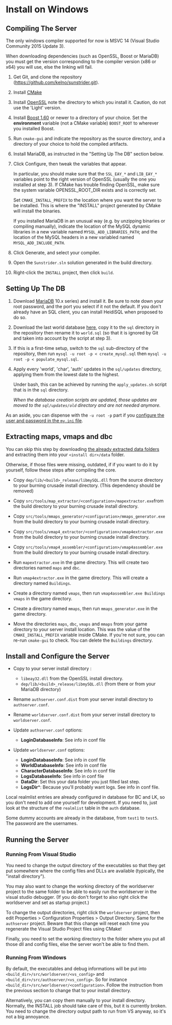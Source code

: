 <!----------------------------------------------------------------------------->
# Install on Windows

## Compiling The Server

The only windows compiler supported for now is MSVC 14 (Visual Studio Community 2015 Update 3).

When downloading dependencies (such as OpenSSL, Boost or MariaDB) you must get the
version corresponding to the compiler version (x86 or x64) you will use, else
the linking will fail.

1. Get Git, and clone the repository
   (https://github.com/kelno/sunstrider.git).

2. Install [CMake][cmake]

3. Install [OpenSSL][openssl] note the directory to which you
   install it. Caution, do not use the 'Light' version.

4. Install [Boost 1.60][boost] or newer to a directory of your choice. Set the
   **environment** variable (not a CMake variable) `BOOST_ROOT` to wherever you
   installed Boost.

5. Run `cmake-gui` and indicate the repository as the source directory, and a
   directory of your choice to hold the compiled artifacts.

5. Install MariaDB, as instructed in the "Setting Up The DB" section below.

6. Click Configure, then tweak the variables that appear.

   In particular, you should make sure that the `SSL_EAY_*` and `LIB_EAY_*` variables point to the
   right version of OpenSSL (usually the one you installed at step 3).
   If CMake has trouble finding OpenSSL, make sure the system variable OPENSSL_ROOT_DIR exists and is correctly set.

   Set `CMAKE_INSTALL_PREFIX` to the location where you want the server to be
   installed. This is where the "INSTALL" project generated by CMake will
   install the binaries.

   If you installed MariaDB in an unusual way (e.g. by unzipping binaries or
   compiling manually), indicate the location of the MySQL dynamic libraries in
   a new variable named `MYSQL_ADD_LIBRARIES_PATH`; and the location of the
   MySQL headers in a new variabled named `MYSQL_ADD_INCLUDE_PATH`.

7. Click Generate, and select your compiler.

8. Open the `Sunstrider.sln` solution generated in the build directory.

9. Right-click the `INSTALL` project, then click `build`.

[cmake]:
http://www.cmake.org/cmake/resources/software.html

[openssl]:
http://slproweb.com/products/Win32OpenSSL.html

[boost]:
http://sourceforge.net/projects/boost/files/boost-binaries/1.60.0/

<!----------------------------------------------------------------------------->
## Setting Up The DB

1. Download [MariaDB][maria_db] 10.x series) and install it. Be sure to note
   down your root password, and the port you select if it not the default. If
   you don't already have an SQL client, you can install HeidiSQL when proposed
   to do so.

2. Download the last world database [here][world_db], copy it to the `sql`
   directory in the repository then rename it to `world.sql` (so that it is ignored by Git and taken into account by the script at step 3).

3. If this is a first-time setup, switch to the `sql` sub-directory of the
   repository, then run `mysql -u root -p < create_mysql.sql` then `mysql -u
   root -p < populate_mysql.sql`.

4. Apply every 'world', 'char', 'auth' updates in the `sql/updates` directory,
   applying them from the lowest date to the highest.

   Under bash, this can be achieved by running the `apply_updates.sh` script
   that is in the `sql` directory.

   *When the database creation scripts are updated, those updates are moved to
   the `sql/updates/old` directory and are not needed anymore.*

As an aside, you can dispense with the `-u root -p` part if you [configure the
user and password in the `my.ini` file][my_ini].

[maria_db]:
https://downloads.mariadb.org/

[world_db]:
https://github.com/kelno/sunstrider/releases

[my_ini]:
http://www.avajava.com/tutorials/lessons/how-do-i-log-on-to-mysql-automatically.html

<!----------------------------------------------------------------------------->
## Extracting maps, vmaps and dbc

You can skip this step by downloading [the already extracted data folders][githubdata] and extracting them into your `<install dir>/data` folder.

Otherwise, if those files were missing, outdated, if if you want to do it by yourself, follow these steps after compiling the core.

- Copy `dep/lib/<build>_release/libmySQL.dll` from the source directory to your
  burning crusade install directory. (This dependency should be removed)

- Copy `src/tools/map_extractor/<configuration>/mapextractor.exe`from the build
  directory to your burning crusade install directory.

- Copy `src/tools/mmaps_generator/<configuration>/mmaps_generator.exe` from the build
  directory to your burning crusade install directory.

- Copy `src/tools/vmap4_extractor/<configuration>/vmap4extractor.exe` from the build
  directory to your burning crusade install directory.

- Copy `src/tools/vmap4_assembler/<configuration>/vmap4assembler.exe` from the build
  directory to your burning crusade install directory.

- Run `mapextractor.exe` in the game directory. This will create two directories
  named `maps` and `dbc`.

- Run `vmap4extractor.exe` in the game directory. This will create a directory
  named `Buildings`.

- Create a directory named `vmaps`, then run `vmap4assembler.exe Buildings
  vmaps` in the game directory.

- Create a directory named `mmaps`, then run `mmaps_generator.exe` in the game
  directory.

- Move the directories `maps`, `dbc`, `vmaps` and `mmaps` from your game
  directory to your server install location. This was the value of the
  `CMAKE_INSTALL_PREFIX` variable inside CMake. If you're not sure, you can
  re-run `cmake-gui` to check. You can delete the `Buildings` directory.


[githubdata]:
https://github.com/kelno/sunstrider/releases

<!----------------------------------------------------------------------------->
## Install and Configure the Server

- Copy to your server install directory :

	- `libeay32.dll` from the OpenSSL install directory.
	- `dep/lib/<build>_release/libmySQL.dll` (from there or from your MariaDB
      directory)

<!-- comment for spacing -->

- Rename `authserver.conf.dist` from your server install directory to
  `authserver.conf`.

- Rename `worldserver.conf.dist` from your server install directory to
  `worldserver.conf`.

- Update `authserver.conf` options:  
	- **LoginDatabaseInfo**: See info in conf file

- Update `worldserver.conf` options:  
	- **LoginDatabaseInfo**: See info in conf file
	- **WorldDatabaseInfo**: See info in conf file
	- **CharacterDatabaseInfo**: See info in conf file
	- **LogsDatabaseInfo**: See info in conf file
	- **DataDir**: Set this your data folder you just filled last step.
	- **LogsDir***: Because you'll probably want logs. See info in conf file.

Local realmlist entries are already configured in database for BC and LK, so you don't need
to add one yourself for development. If you need to, just look at the structure
of the `realmlist` table in the `auth` database.

Some dummy accounts are already in the database, from `test1` to `test5`. The
password are the usernames.

<!----------------------------------------------------------------------------->
## Running the Server

### Running From Visual Studio

You need to change the output directory of the executables so that they get put
somewhere where the config files and DLLs are available (typically, the "install
directory").

You may also want to change the working directory of the worldserver project
to the same folder to be able to easily run the worldserver in the visual studio
debugger. (If you do don't forget to also right click the worldserver and set
as startup project.)

To change the output directories, right click the `worldserver` project, then
edit Properties > Configuration Properties > Output Directory. Same for the
`authserver` project. Beware that this change will reset each time you
regenerate the Visual Studio Project files using CMake!

Finally, you need to set the working directory to the folder where you put all
those dll and config files, else the server won't be able to find them.

### Running From Windows

By default, the executables and debug informations will be put into
`<build_dir>/src/worldserver/<vs_config>` and
`<build_dir>/src/authserver/<vs_config>`. So for instance
`<build_dir>/src/worldserver/<configuration>`. Follow the instruction from the
previous section to change that to your install directory.

Alternatively, you can copy them manually to your install directory. Normally,
the INSTALL job should take care of this, but it is currently broken. You need
to change the directory output path to run from VS anyway, so it's not a big
annoyance.
